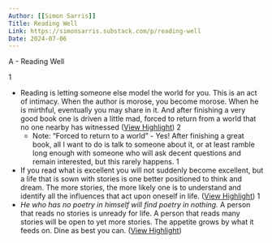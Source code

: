 ```yaml
---
Author: [[Simon Sarris]]
Title: Reading Well
Link: https://simonsarris.substack.com/p/reading-well
Date: 2024-07-06
---
```

A - Reading Well

1
- Reading is letting someone else model the world for you. This is an act of intimacy. When the author is morose, you become morose. When he is mirthful, eventually you may share in it. And after finishing a very good book one is driven a little mad, forced to return from a world that no one nearby has witnessed ([View Highlight](https://read.readwise.io/read/01h6ehx2qp23as35dmvy9t3ka5))
2
    - Note: “Forced to return to a world” - Yes! After finishing a great book, all I want to do is talk to someone about it, or at least ramble long enough with someone who will ask decent questions and remain interested, but this rarely happens.
1
- If you read what is excellent you will not suddenly become excellent, but a life that is sown with stories is one better positioned to think and dream. The more stories, the more likely one is to understand and identify all the influences that act upon oneself in life. ([View Highlight](https://read.readwise.io/read/01h6ej0644d5yw2fwgcgqmvf23))
1
- *He who has no poetry in himself will find poetry in nothing.* A person that reads no stories is unready for life. A person that reads many stories will be open to yet more stories. The appetite grows by what it feeds on. Dine as best you can. ([View Highlight](https://read.readwise.io/read/01h6ej0gk303ma0n3gvdw53zgb))
